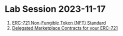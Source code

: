 # Lab Session 2023-11-17

1. [ERC-721 Non-Fungible Token (NFT) Standard](./lab1.md)
2. [Delegated Marketplace Contracts for your ERC-721](./lab2.md)
